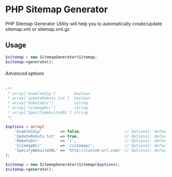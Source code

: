 # PHP Sitemap Generator

PHP Sitemap Generator Utility will help you to automatically create/update sitemap.xml or sitemap.xml.gz

## Usage

```php
$sitemap = new SitemapGenerator\Sitemap;
$sitemap->generate();
```

###### Advanced options

```php
/**
 * array['EnableGZip']        boolean 
 * array['UpdateRobots.txt']  boolean 
 * array['RobotsDir']         string 
 * array['SitemapDir']        string 
 * array['SpecifyWebsiteURL'] string 
 */

$options = array(
    'EnableGZip'        => false,                   // Optional: default = false. Allows to enable GZip compressing of a sitemap.xml
    'UpdateRobots.txt'  => true,                    // Optional: default = false.  Allows to enable an updating robots.txt after sitemap generation
    'RobotsDir'         => '/',                     // Optional: default = '/' (root dir). You could specify your path to robots.txt manually
    'SitemapDir'        => '/sitemap/',             // Optional: default = '/' (root dir). You could specify your path to sitemap.xml manually
    'SpecifyWebsiteURL' => 'http://custom-url.com/' // Optional: default = your website URL. You could specify your website's url manually
);

$sitemap = new SitemapGenerator\Sitemap($options);
$sitemap->generate();
```